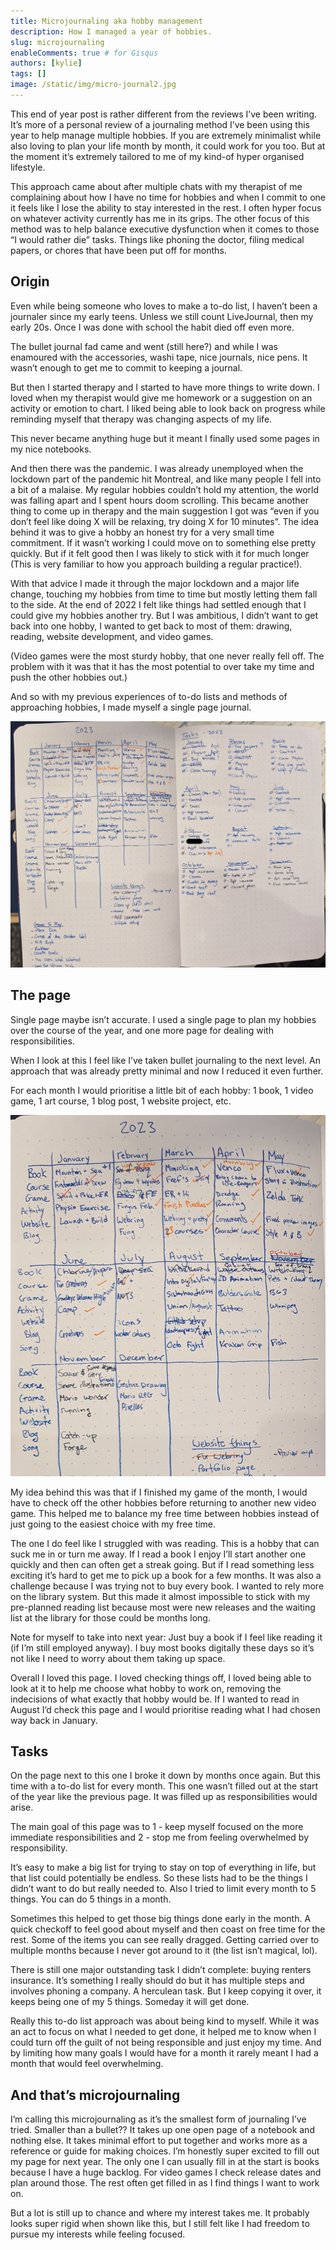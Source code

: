 ```yaml
---
title: Microjournaling aka hobby management
description: How I managed a year of hobbies.
slug: microjournaling
enableComments: true # for Gisqus
authors: [kylie]
tags: []
image: /static/img/micro-journal2.jpg
---
```


This end of year post is rather different from the reviews I’ve been writing. It’s more of a personal review of a journaling method I’ve been using this year to help manage multiple hobbies. If you are extremely minimalist while also loving to plan your life month by month, it could work for you too. But at the moment it’s extremely tailored to me of my kind-of hyper organised lifestyle.

This approach came about after multiple chats with my therapist of me complaining about how I have no time for hobbies and when I commit to one it feels like I lose the ability to stay interested in the rest. I often hyper focus on whatever activity currently has me in its grips. The other focus of this method was to help balance executive dysfunction when it comes to those “I would rather die” tasks. Things like phoning the doctor, filing medical papers, or chores that have been put off for months.

<!--truncate-->
## Origin

Even while being someone who loves to make a to-do list, I haven’t been a journaler since my early teens. Unless we still count LiveJournal, then my early 20s. Once I was done with school the habit died off even more.

The bullet journal fad came and went (still here?) and while I was enamoured with the accessories, washi tape, nice journals, nice pens. It wasn’t enough to get me to commit to keeping a journal.

But then I started therapy and I started to have more things to write down. I loved when my therapist would give me homework or a suggestion on an activity or emotion to chart. I liked being able to look back on progress while reminding myself that therapy was changing aspects of my life.

This never became anything huge but it meant I finally used some pages in my nice notebooks.

And then there was the pandemic. I was already unemployed when the lockdown part of the pandemic hit Montreal, and like many people I fell into a bit of a malaise. My regular hobbies couldn’t hold my attention, the world was falling apart and I spent hours doom scrolling. This became another thing to come up in therapy and the main suggestion I got was “even if you don’t feel like doing X will be relaxing, try doing X for 10 minutes”. The idea behind it was to give a hobby an honest try for a very small time commitment. If it wasn’t working I could move on to something else pretty quickly. But if it felt good then I was likely to stick with it for much longer (This is very familiar to how you approach building a regular practice!).

With that advice I made it through the major lockdown and a major life change, touching my hobbies from time to time but mostly letting them fall to the side. At the end of 2022 I felt like things had settled enough that I could give my hobbies another try. But I was ambitious, I didn’t want to get back into one hobby, I wanted to get back to most of them: drawing, reading, website development, and video games.

(Video games were the most sturdy hobby, that one never really fell off. The problem with it was that it has the most potential to over take my time and push the other hobbies out.)

And so with my previous experiences of to-do lists and methods of approaching hobbies, I made myself a single page journal.

![Photo of my journaling process. One page is creative goal for the month while the 2nd page is a list of tasks for each month.](/img/micro-journal1.jpg)

## The page

Single page maybe isn’t accurate. I used a single page to plan my hobbies over the course of the year, and one more page for dealing with responsibilities.

When I look at this I feel like I’ve taken bullet journaling to the next level. An approach that was already pretty minimal and now I reduced it even further.

For each month I would prioritise a little bit of each hobby: 1 book, 1 video game, 1 art course, 1 blog post, 1 website project, etc.

![Photo of my journaling process. The first page with my hobby goals on it.](/img/micro-journal2.jpg)

My idea behind this was that if I finished my game of the month, I would have to check off the other hobbies before returning to another new video game. This helped me to balance my free time between hobbies instead of just going to the easiest choice with my free time.

The one I do feel like I struggled with was reading. This is a hobby that can suck me in or turn me away. If I read a book I enjoy I’ll start another one quickly and then can often get a streak going. But if I read something less exciting it’s hard to get me to pick up a book for a few months. It was also a challenge because I was trying not to buy every book. I wanted to rely more on the library system. But this made it almost impossible to stick with my pre-planned reading list because most were new releases and the waiting list at the library for those could be months long.

Note for myself to take into next year: Just buy a book if I feel like reading it (if I’m still employed anyway). I buy most books digitally these days so it’s not like I need to worry about them taking up space.

Overall I loved this page. I loved checking things off, I loved being able to look at it to help me choose what hobby to work on, removing the indecisions of what exactly that hobby would be. If I wanted to read in August I’d check this page and I would prioritise reading what I had chosen way back in January.

## Tasks

On the page next to this one I broke it down by months once again. But this time with a to-do list for every month. This one wasn’t filled out at the start of the year like the previous page. It was filled up as responsibilities would arise.

The main goal of this page was to 1 - keep myself focused on the more immediate responsibilities and 2 - stop me from feeling overwhelmed by responsibility.

It’s easy to make a big list for trying to stay on top of everything in life, but that list could potentially be endless. So these lists had to be the things I didn’t want to do but really needed to. Also I tried to limit every month to 5 things. You can do 5 things in a month.

Sometimes this helped to get those big things done early in the month. A quick checkoff to feel good about myself and then coast on free time for the rest. Some of the items you can see really dragged. Getting carried over to multiple months because I never got around to it (the list isn’t magical, lol).

There is still one major outstanding task I didn’t complete: buying renters insurance. It’s something I really should do but it has multiple steps and involves phoning a company. A herculean task. But I keep copying it over, it keeps being one of my 5 things. Someday it will get done.

Really this to-do list approach was about being kind to myself. While it was an act to focus on what I needed to get done, it helped me to know when I could turn off the guilt of not being responsible and just enjoy my time. And by limiting how many goals I would have for a month it rarely meant I had a month that would feel overwhelming.

## And that’s microjournaling

I’m calling this microjournaling as it’s the smallest form of journaling I’ve tried. Smaller than a bullet?? It takes up one open page of a notebook and nothing else. It takes minimal effort to put together and works more as a reference or guide for making choices. I’m honestly super excited to fill out my page for next year. The only one I can usually fill in at the start is books because I have a huge backlog. For video games I check release dates and plan around those. The rest often get filled in as I find things I want to work on.

But a lot is still up to chance and where my interest takes me. It probably looks super rigid when shown like this, but I still felt like I had freedom to pursue my interests while feeling focused.
